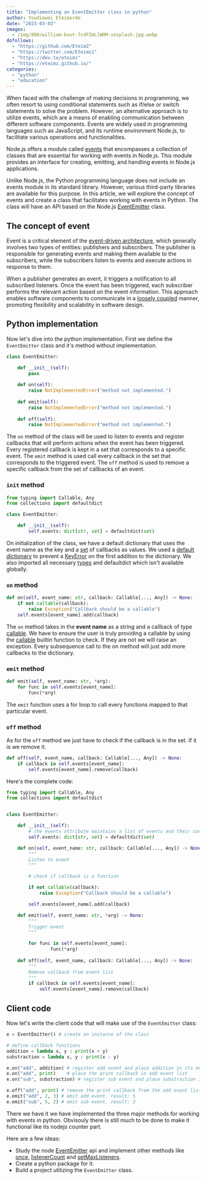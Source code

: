 ```yaml
---
title: "Implementing an EventEmitter class in python"
author: Youdiowei Eteimorde
date: "2023-03-03"
images:
  - /img/800/william-bout-7cdFZmLlWOM-unsplash.jpg.webp
dofollows:
  - "https://github.com/EteimZ"
  - "https://twitter.com/Eteims1"
  - "https://dev.to/eteimz"
  - "https://eteimz.github.io/"
categories:
  - "python"
  - "education"
---
```


When faced with the challenge of making decisions in programming, we often resort to using conditional statements such as if/else or switch statements to solve the problem. 
However, an alternative approach is to utilize events, which are a means of enabling communication between different software components.
Events are widely used in programming languages such as JavaScript, and its runtime environment Node.js, to facilitate various operations and functionalities. 

Node.js offers a module called [events](https://nodejs.org/api/events.html) that encompasses a collection of classes that are essential for working with events in Node.js. This module provides an interface for creating, emitting, and handling events in Node.js applications.

Unlike Node.js, the Python programming language does not include an events module in its standard library. However, various third-party libraries are available for this purpose. In this article, we will explore the concept of events and create a class that facilitates working with events in Python. The class will have an API based on the Node.js [EventEmitter](https://nodejs.org/api/events.html#class-eventemitter) class.

## The concept of event

Event is a critical element of the [event-driven architecture](https://en.wikipedia.org/wiki/Event-driven_architecture), 
which generally involves two types of entities: publishers and subscribers. 
The publisher is responsible for generating events and making them available to the subscribers, while the subscribers listen to events and execute actions in response to them.

When a publisher generates an event, it triggers a notification to all subscribed listeners.
Once the event has been triggered, each subscriber performs the relevant action based on the event information. 
This approach enables software components to communicate in a [loosely coupled](https://en.wikipedia.org/wiki/Loose_coupling) manner, promoting flexibility and scalability in software design.


## Python implementation

Now let's dive into the python implementation. First we define the `EventEmitter` class and it's method without implementation.

```python
class EventEmitter:

    def __init__(self):
        pass
    
    def on(self):
        raise NotImplementedError("method not implemented.")
    
    def emit(self):
        raise NotImplementedError("method not implemented.")
    
    def off(self):
        raise NotImplementedError("method not implemented.")
```

The `on` method of the class will be used to listen to events and register callbacks that will perform actions when the event has been triggered. 
Every registered callback is kept in a set that corresponds to a specific event. The `emit` method is used call every callback
in the set that corresponds to the triggered event. The `off` method is used to remove a specific callback from the set of callbacks of an event.

### `init` method

```python
from typing import Callable, Any
from collections import defaultdict

class EventEmitter:

    def __init__(self):
        self.events: dict[str, set] = defaultdict(set)
```

On initialization of the class, we have a default dictionary that uses the event name as the key and a [set](https://docs.python.org/3/library/functions.html#func-set) of callbacks as values.
We used a [default dictionary](https://docs.python.org/3/library/collections.html#collections.defaultdict) to prevent a [KeyError](https://docs.python.org/3/library/exceptions.html#KeyError) on the first addition to the dictionary.
We also imported all necessary [types](https://docs.python.org/3/library/typing.html) and defaultdict which isn't available globally.

### `on` method

```python
def on(self, event_name: str, callback: Callable[..., Any]) -> None:
    if not callable(callback):
        raise Exception("Callback should be a callable")
    self.events[event_name].add(callback)
```

The `on` method takes in the **event name** as a string and a callback of type [callable](https://docs.python.org/3/library/typing.html#typing.Callable). 
We have to ensure the user is truly providing a callable by using the [callable](https://docs.python.org/3/library/functions.html#callable) builtin function to check. 
If they are not we will raise an exception. Every subsequence call to the on method will just add more callbacks to the dictionary.

### `emit` method

```python
def emit(self, event_name: str, *arg):
    for func in self.events[event_name]:
        func(*arg)
```

The `emit` function uses a for loop to call every functions mapped to that particular event.

### `off` method

As for the `off` method we just have to check if the callback is in the set. If it is we remove it.

```python
def off(self, event_name, callback: Callable[..., Any]) -> None:
    if callback in self.events[event_name]:
        self.events[event_name].remove(callback)
```

Here's the complete code:

```python
from typing import Callable, Any
from collections import defaultdict


class EventEmitter:

    def __init__(self):
        # the events attribute maintains a list of events and their corresponding callbacks
        self.events: dict[str, set] = defaultdict(set)

    def on(self, event_name: str, callback: Callable[..., Any]) -> None:
        """
        Listen to event
        """

        # check if callback is a function

        if not callable(callback):
            raise Exception("Callback should be a callable")

        self.events[event_name].add(callback)

    def emit(self, event_name: str, *arg) -> None:
        """
        Trigger event
        """

        for func in self.events[event_name]:
                func(*arg)
    
    def off(self, event_name, callback: Callable[..., Any]) -> None:
        """
        Remove callback from event list
        """
        if callback in self.events[event_name]:
            self.events[event_name].remove(callback)

```

## Client code

Now let's write the client code that will make use of the `EventEmitter` class:

```python
e = EventEmitter() # create an instance of the class

# define callback functions
addition = lambda x, y : print(x + y)
substraction = lambda x, y : print(x - y)

e.on("add", addition) # register add event and place addition in its event list
e.on("add", print)    # place the print callback in add event list
e.on("sub", substraction) # register sub event and place substraction in its event list

e.off("add", print) # remove the print callback from the add event list
e.emit("add", 2, 3) # emit add event. result: 5
e.emit("sub", 5, 2) # emit sub event. result: 3
```

There we have it we have implemented the three major methods for working with events in python.
Obvisouly there is still much to be done to make it functional like its nodejs counter part.

Here are a few ideas:
- Study the node [EventEmitter](https://nodejs.org/api/events.html#class-eventemitter) api and implement other methods like [once](https://nodejs.org/api/events.html#emitteronceeventname-listener), [listenerCount](https://nodejs.org/api/events.html#emitterlistenercounteventname) and [setMaxListeners](https://nodejs.org/api/events.html#emittersetmaxlistenersn).
- Create a python package for it.
- Build a project utilizing the `EventEmitter` class.
